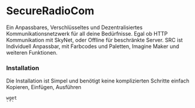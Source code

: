 # SecureRadioCom
Ein Anpassbares, Verschlüsseltes und Dezentralisiertes Kommunikationsnetzwerk für all deine Bedürfnisse. Egal ob HTTP Kommunikation mit SkyNet, oder Offline für beschränkte Server. SRC ist Individuell Anpassbar, mit Farbcodes und Paletten, Imagine Maker und weiteren Funktionen.

### Installation
Die Installation ist Simpel und benötigt keine komplizierten Schritte einfach Kopieren, Einfügen, Ausführen
````shell
wget 
```
